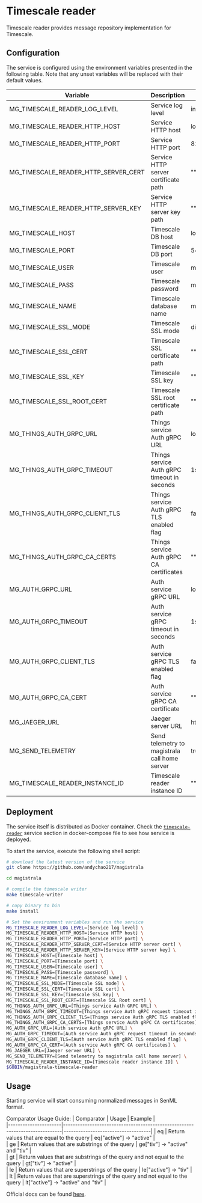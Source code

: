 # Timescale reader

Timescale reader provides message repository implementation for Timescale.

## Configuration

The service is configured using the environment variables presented in the
following table. Note that any unset variables will be replaced with their
default values.

| Variable                             | Description                                   | Default                       |
| ------------------------------------ | --------------------------------------------- | ----------------------------- |
| MG_TIMESCALE_READER_LOG_LEVEL        | Service log level                             | info                          |
| MG_TIMESCALE_READER_HTTP_HOST        | Service HTTP host                             | localhost                     |
| MG_TIMESCALE_READER_HTTP_PORT        | Service HTTP port                             | 8180                          |
| MG_TIMESCALE_READER_HTTP_SERVER_CERT | Service HTTP server certificate path          | ""                            |
| MG_TIMESCALE_READER_HTTP_SERVER_KEY  | Service HTTP server key path                  | ""                            |
| MG_TIMESCALE_HOST                    | Timescale DB host                             | localhost                     |
| MG_TIMESCALE_PORT                    | Timescale DB port                             | 5432                          |
| MG_TIMESCALE_USER                    | Timescale user                                | magistrala                    |
| MG_TIMESCALE_PASS                    | Timescale password                            | magistrala                    |
| MG_TIMESCALE_NAME                    | Timescale database name                       | messages                      |
| MG_TIMESCALE_SSL_MODE                | Timescale SSL mode                            | disabled                      |
| MG_TIMESCALE_SSL_CERT                | Timescale SSL certificate path                | ""                            |
| MG_TIMESCALE_SSL_KEY                 | Timescale SSL key                             | ""                            |
| MG_TIMESCALE_SSL_ROOT_CERT           | Timescale SSL root certificate path           | ""                            |
| MG_THINGS_AUTH_GRPC_URL              | Things service Auth gRPC URL                  | localhost:7000                |
| MG_THINGS_AUTH_GRPC_TIMEOUT          | Things service Auth gRPC timeout in seconds   | 1s                            |
| MG_THINGS_AUTH_GRPC_CLIENT_TLS       | Things service Auth gRPC TLS enabled flag     | false                         |
| MG_THINGS_AUTH_GRPC_CA_CERTS         | Things service Auth gRPC CA certificates      | ""                            |
| MG_AUTH_GRPC_URL                     | Auth service gRPC URL                         | localhost:7001                |
| MG_AUTH_GRPC_TIMEOUT                 | Auth service gRPC timeout in seconds          | 1s                            |
| MG_AUTH_GRPC_CLIENT_TLS              | Auth service gRPC TLS enabled flag            | false                         |
| MG_AUTH_GRPC_CA_CERT                 | Auth service gRPC CA certificate              | ""                            |
| MG_JAEGER_URL                        | Jaeger server URL                             | http://jaeger:4318/v1/traces |
| MG_SEND_TELEMETRY                    | Send telemetry to magistrala call home server | true                          |
| MG_TIMESCALE_READER_INSTANCE_ID      | Timescale reader instance ID                  | ""                            |

## Deployment

The service itself is distributed as Docker container. Check the [`timescale-reader`](https://github.com/andychao217/magistrala/blob/main/docker/addons/timescale-reader/docker-compose.yml#L17-L41) service section in docker-compose file to see how service is deployed.

To start the service, execute the following shell script:

```bash
# download the latest version of the service
git clone https://github.com/andychao217/magistrala

cd magistrala

# compile the timescale writer
make timescale-writer

# copy binary to bin
make install

# Set the environment variables and run the service
MG_TIMESCALE_READER_LOG_LEVEL=[Service log level] \
MG_TIMESCALE_READER_HTTP_HOST=[Service HTTP host] \
MG_TIMESCALE_READER_HTTP_PORT=[Service HTTP port] \
MG_TIMESCALE_READER_HTTP_SERVER_CERT=[Service HTTP server cert] \
MG_TIMESCALE_READER_HTTP_SERVER_KEY=[Service HTTP server key] \
MG_TIMESCALE_HOST=[Timescale host] \
MG_TIMESCALE_PORT=[Timescale port] \
MG_TIMESCALE_USER=[Timescale user] \
MG_TIMESCALE_PASS=[Timescale password] \
MG_TIMESCALE_NAME=[Timescale database name] \
MG_TIMESCALE_SSL_MODE=[Timescale SSL mode] \
MG_TIMESCALE_SSL_CERT=[Timescale SSL cert] \
MG_TIMESCALE_SSL_KEY=[Timescale SSL key] \
MG_TIMESCALE_SSL_ROOT_CERT=[Timescale SSL Root cert] \
MG_THINGS_AUTH_GRPC_URL=[Things service Auth GRPC URL] \
MG_THINGS_AUTH_GRPC_TIMEOUT=[Things service Auth gRPC request timeout in seconds] \
MG_THINGS_AUTH_GRPC_CLIENT_TLS=[Things service Auth gRPC TLS enabled flag] \
MG_THINGS_AUTH_GRPC_CA_CERTS=[Things service Auth gRPC CA certificates] \
MG_AUTH_GRPC_URL=[Auth service Auth gRPC URL] \
MG_AUTH_GRPC_TIMEOUT=[Auth service Auth gRPC request timeout in seconds] \
MG_AUTH_GRPC_CLIENT_TLS=[Auth service Auth gRPC TLS enabled flag] \
MG_AUTH_GRPC_CA_CERT=[Auth service Auth gRPC CA certificates] \
MG_JAEGER_URL=[Jaeger server URL] \
MG_SEND_TELEMETRY=[Send telemetry to magistrala call home server] \
MG_TIMESCALE_READER_INSTANCE_ID=[Timescale reader instance ID] \
$GOBIN/magistrala-timescale-reader
```

## Usage

Starting service will start consuming normalized messages in SenML format.

Comparator Usage Guide:
| Comparator | Usage | Example |  
|----------------------|-----------------------------------------------------------------------------|------------------------------------|
| eq | Return values that are equal to the query | eq["active"] -> "active" |  
| ge | Return values that are substrings of the query | ge["tiv"] -> "active" and "tiv" |  
| gt | Return values that are substrings of the query and not equal to the query | gt["tiv"] -> "active" |  
| le | Return values that are superstrings of the query | le["active"] -> "tiv" |  
| lt | Return values that are superstrings of the query and not equal to the query | lt["active"] -> "active" and "tiv" |

Official docs can be found [here](https://docs.magistrala.abstractmachines.fr).
